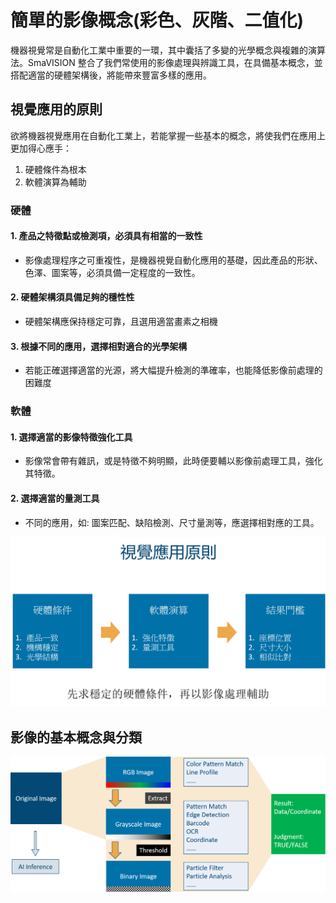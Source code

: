 # 簡單的影像概念\(彩色、灰階、二值化\)

機器視覺常是自動化工業中重要的一環，其中囊括了多變的光學概念與複雜的演算法。SmaVISION 整合了我們常使用的影像處理與辨識工具，在具備基本概念，並搭配適當的硬體架構後，將能帶來豐富多樣的應用。

## 視覺應用的原則

欲將機器視覺應用在自動化工業上，若能掌握一些基本的概念，將使我們在應用上更加得心應手：

1. 硬體條件為根本
2. 軟體演算為輔助



### 硬體

#### 1. 產品之特徵點或檢測項，必須具有相當的一致性

* 影像處理程序之可重複性，是機器視覺自動化應用的基礎，因此產品的形狀、色澤、圖案等，必須具備一定程度的一致性。

#### 2. 硬體架構須具備足夠的穩性性

* 硬體架構應保持穩定可靠，且選用適當畫素之相機

#### 3. 根據不同的應用，選擇相對適合的光學架構

* 若能正確選擇適當的光源，將大幅提升檢測的準確率，也能降低影像前處理的困難度

### 軟體

#### 1. 選擇適當的影像特徵強化工具

* 影像常會帶有雜訊，或是特徵不夠明顯，此時便要輔以影像前處理工具，強化其特徵。

#### 2. 選擇適當的量測工具

* 不同的應用，如: 圖案匹配、缺陷檢測、尺寸量測等，應選擇相對應的工具。



![](../.gitbook/assets/tu-pian-43.png)



## 影像的基本概念與分類



![](../.gitbook/assets/tu-pian-1.png)



